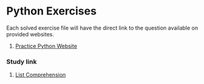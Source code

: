 # Python Exercises 
Each solved exercise file will have the direct link to the question available on provided websites.
1. [Practice Python Website](https://www.practicepython.org/)

### Study link
1. [List Comprehension](https://www.datacamp.com/community/tutorials/python-list-comprehension?utm_source=adwords_ppc&utm_campaignid=1455363063&utm_adgroupid=65083631748&utm_device=c&utm_keyword=&utm_matchtype=b&utm_network=g&utm_adpostion=1t1&utm_creative=332602034361&utm_targetid=aud-392016246653:dsa-486527602543&utm_loc_interest_ms=&utm_loc_physical_ms=1011086&gclid=EAIaIQobChMI2NTZnOrg4QIVrrSzCh0eNA8NEAAYASAAEgLfpfD_BwE)